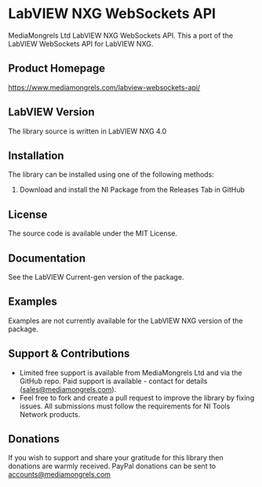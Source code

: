 # LabVIEW NXG WebSockets API
MediaMongrels Ltd LabVIEW NXG WebSockets API. This a port of the LabVIEW WebSockets API for LabVIEW NXG.

## Product Homepage
https://www.mediamongrels.com/labview-websockets-api/

## LabVIEW Version
The library source is written in LabVIEW NXG 4.0

## Installation

The library can be installed using one of the following methods:
1. Download and install the NI Package from the Releases Tab in GitHub

## License
The source code is available under the MIT License.

## Documentation
See the LabVIEW Current-gen version of the package.

## Examples
Examples are not currently available for the LabVIEW NXG version of the package.

## Support & Contributions
* Limited free support is available from MediaMongrels Ltd and via the GitHub repo. Paid support is available - contact for details (sales@mediamongrels.com).
* Feel free to fork and create a pull request to improve the library by fixing issues. All submissions must follow the requirements for NI Tools Network products.

## Donations
If you wish to support and share your gratitude for this library then donations are warmly received. PayPal donations can be sent to accounts@mediamongrels.com
